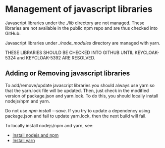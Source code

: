 Management of javascript libraries
===================================================

Javascript libraries under the *./lib* directory are not managed.  These 
libraries are not available in the public npm repo and are thus checked into 
GitHub.

Javascript libraries under *./node_modules* directory are managed with yarn.  

THESE LIBRARIES SHOULD BE CHECKED INTO GITHUB UNTIL KEYCLOAK-5324 and KEYCLOAK-5392
ARE RESOLVED.

Adding or Removing javascript libraries
---------------------------------------
To add/remove/update javascript libraries you should always use yarn so that 
the yarn.lock file will be updated.  Then, just check in the modified version 
of package.json and yarn.lock.  To do this, you should locally install 
nodejs/npm and yarn.

Do not use *npm install --save*. If you try to update a dependency using 
package.json and fail to update yarn.lock, then the next build will fail.

To locally install nodejs/npm and yarn, see:

* [Install nodejs and npm](https://www.npmjs.com/get-npm)
* [Install yarn](https://yarnpkg.com/lang/en/docs/install/)
